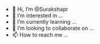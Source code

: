 - 👋 Hi, I’m @Surakshapr
- 👀 I’m interested in ...
- 🌱 I’m currently learning ...
- 💞️ I’m looking to collaborate on ...
- 📫 How to reach me ...

<!---
Surakshapr/Surakshapr is a ✨ special ✨ repository because its `README.md` (this file) appears on your GitHub profile.
You can click the Preview link to take a look at your changes.
--->
